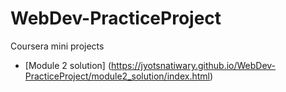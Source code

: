 # WebDev-PracticeProject
Coursera mini projects

* [Module 2 solution] (https://jyotsnatiwary.github.io/WebDev-PracticeProject/module2_solution/index.html)
